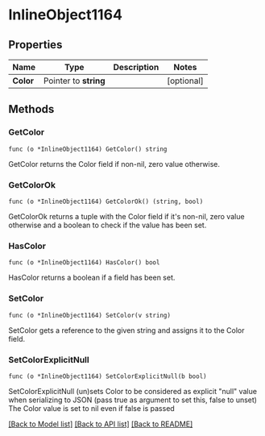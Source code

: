 # InlineObject1164

## Properties

Name | Type | Description | Notes
------------ | ------------- | ------------- | -------------
**Color** | Pointer to **string** |  | [optional] 

## Methods

### GetColor

`func (o *InlineObject1164) GetColor() string`

GetColor returns the Color field if non-nil, zero value otherwise.

### GetColorOk

`func (o *InlineObject1164) GetColorOk() (string, bool)`

GetColorOk returns a tuple with the Color field if it's non-nil, zero value otherwise
and a boolean to check if the value has been set.

### HasColor

`func (o *InlineObject1164) HasColor() bool`

HasColor returns a boolean if a field has been set.

### SetColor

`func (o *InlineObject1164) SetColor(v string)`

SetColor gets a reference to the given string and assigns it to the Color field.

### SetColorExplicitNull

`func (o *InlineObject1164) SetColorExplicitNull(b bool)`

SetColorExplicitNull (un)sets Color to be considered as explicit "null" value
when serializing to JSON (pass true as argument to set this, false to unset)
The Color value is set to nil even if false is passed

[[Back to Model list]](../README.md#documentation-for-models) [[Back to API list]](../README.md#documentation-for-api-endpoints) [[Back to README]](../README.md)



